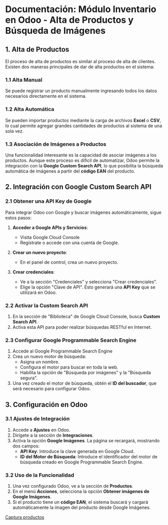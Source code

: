 # Documentación: Módulo Inventario en Odoo - Alta de Productos y Búsqueda de Imágenes

## 1. Alta de Productos
El proceso de alta de productos es similar al proceso de alta de clientes. Existen dos maneras principales de dar de alta productos en el sistema:

### 1.1 Alta Manual
Se puede registrar un producto manualmente ingresando todos los datos necesarios directamente en el sistema.

### 1.2 Alta Automática
Se pueden importar productos mediante la carga de archivos **Excel** o **CSV**, lo cual permite agregar grandes cantidades de productos al sistema de una sola vez.

### 1.3 Asociación de Imágenes a Productos
Una funcionalidad interesante es la capacidad de asociar imágenes a los productos. Aunque este proceso es difícil de automatizar, Odoo permite la integración con la **Google Custom Search API**, lo que posibilita la búsqueda automática de imágenes a partir del **código EAN** del producto.

## 2. Integración con Google Custom Search API

### 2.1 Obtener una API Key de Google
Para integrar Odoo con Google y buscar imágenes automáticamente, sigue estos pasos:

1. **Acceder a Google APIs y Servicios**:
   - Visita Google Cloud Console
   - Regístrate o accede con una cuenta de Google.

2. **Crear un nuevo proyecto**:
   - En el panel de control, crea un nuevo proyecto.

3. **Crear credenciales**:
   - Ve a la sección "Credenciales" y selecciona "Crear credenciales".
   - Elige la opción "Clave de API". Esto generará una **API Key** que se utilizará en Odoo.

### 2.2 Activar la Custom Search API
1. En la sección de "Biblioteca" de Google Cloud Console, busca **Custom Search API**.
2. Activa esta API para poder realizar búsquedas RESTful en Internet.

### 2.3 Configurar Google Programmable Search Engine
1. Accede al Google Programmable Search Engine
2. Crea un nuevo motor de búsqueda:
   - Asigna un nombre.
   - Configura el motor para buscar en toda la web.
   - Habilita la opción de "Búsqueda por imágenes" y la "Búsqueda segura".
3. Una vez creado el motor de búsqueda, obtén el **ID del buscador**, que será necesario para configurar Odoo.

## 3. Configuración en Odoo

### 3.1 Ajustes de Integración
1. Accede a **Ajustes** en Odoo.
2. Dirígete a la sección de **Integraciones**.
3. Activa la opción **Google Imágenes**. La página se recargará, mostrando dos campos:
   - **API Key**: Introduce la clave generada en Google Cloud.
   - **ID del Motor de Búsqueda**: Introduce el identificador del motor de búsqueda creado en Google Programmable Search Engine.

### 3.2 Uso de la Funcionalidad
1. Una vez configurado Odoo, ve a la sección de **Productos**.
2. En el menú **Acciones**, selecciona la opción **Obtener imágenes de Google Imágenes**.
3. Si el producto tiene un **código EAN**, el sistema buscará y cargará automáticamente la imagen del producto desde Google Imágenes.

[Captura productos](https://imgur.com/zdOLWpW)